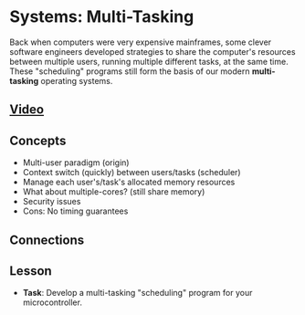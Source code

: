 # Systems: Multi-Tasking
Back when computers were very expensive mainframes, some clever software engineers developed strategies to share the computer's resources between multiple users, running multiple different tasks, at the same time. These "scheduling" programs still form the basis of our modern **multi-tasking** operating systems.

## [Video](https://vimeo.com/1036086160)

## Concepts
- Multi-user paradigm (origin)
- Context switch (quickly) between users/tasks (scheduler)
- Manage each user's/task's allocated memory resources
- What about multiple-cores? (still share memory)
- Security issues
- Cons: No timing guarantees

## Connections

## Lesson

- **Task**: Develop a multi-tasking "scheduling" program for your microcontroller.
